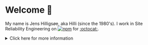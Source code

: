 # Welcome :wave:

My name is Jens Hilligsøe, aka Hilli (since the 1980's). I work in Site Reliability Engineering on [![npm](https://avatars0.githubusercontent.com/u/6078720?s=60&v=4)](https://www.npmjs.com/) for [:octocat:](https://github.com/).


<details>
  <summary>Click here for more information</summary>
  Nah, nothing here yet.
</details>
